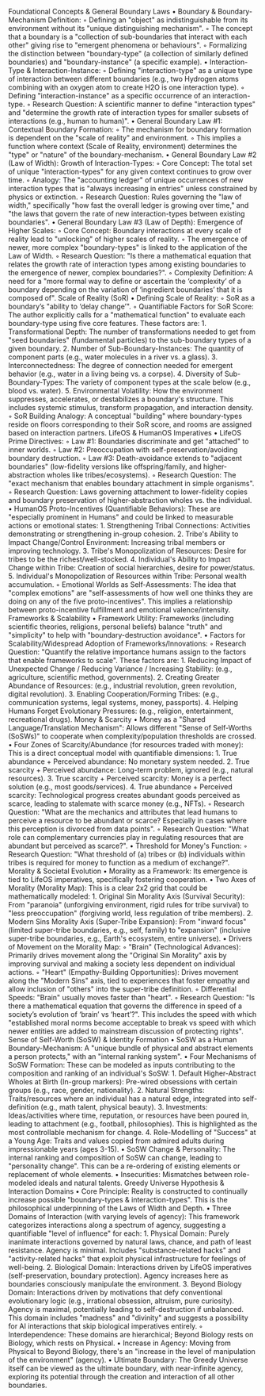 Foundational Concepts & General Boundary Laws
• Boundary & Boundary-Mechanism Definition:
    ◦ Defining an "object" as indistinguishable from its environment without its "unique distinguishing mechanism".
    ◦ The concept that a boundary is a "collection of sub-boundaries that interact with each other" giving rise to "emergent phenomena or behaviours".
    ◦ Formalizing the distinction between "boundary-type" (a collection of similarly defined boundaries) and "boundary-instance" (a specific example).
• Interaction-Type & Interaction-Instance:
    ◦ Defining "interaction-type" as a unique type of interaction between different boundaries (e.g., two Hydrogen atoms combining with an oxygen atom to create H2O is one interaction type).
    ◦ Defining "interaction-instance" as a specific occurrence of an interaction-type.
    ◦ Research Question: A scientific manner to define "interaction types" and "determine the growth rate of interaction types for smaller subsets of interactions (e.g., human to human)".
• General Boundary Law #1: Contextual Boundary Formation:
    ◦ The mechanism for boundary formation is dependent on the "scale of reality" and environment.
    ◦ This implies a function where context (Scale of Reality, environment) determines the "type" or "nature" of the boundary-mechanism.
• General Boundary Law #2 (Law of Width): Growth of Interaction-Types:
    ◦ Core Concept: The total set of unique "interaction-types" for any given context continues to grow over time.
    ◦ Analogy: The "accounting ledger" of unique occurrences of new interaction types that is "always increasing in entries" unless constrained by physics or extinction.
    ◦ Research Question: Rules governing the "law of width," specifically "how fast the overall ledger is growing over time," and "the laws that govern the rate of new interaction-types between existing boundaries".
• General Boundary Law #3 (Law of Depth): Emergence of Higher Scales:
    ◦ Core Concept: Boundary interactions at every scale of reality lead to "unlocking" of higher scales of reality.
    ◦ The emergence of newer, more complex "boundary-types" is linked to the application of the Law of Width.
    ◦ Research Question: "Is there a mathematical equation that relates the growth rate of interaction types among existing boundaries to the emergence of newer, complex boundaries?".
    ◦ Complexity Definition: A need for a "more formal way to define or ascertain the ‘complexity’ of a boundary depending on the variation of ‘ingredient boundaries’ that it is composed of".
Scale of Reality (SoR)
• Defining Scale of Reality:
    ◦ SoR as a boundary’s "ability to ‘delay change’".
    ◦ Quantifiable Factors for SoR Score: The author explicitly calls for a "mathematical function" to evaluate each boundary-type using five core features. These factors are:
        1. Transformational Depth: The number of transformations needed to get from "seed boundaries" (fundamental particles) to the sub-boundary types of a given boundary.
        2. Number of Sub-Boundary-Instances: The quantity of component parts (e.g., water molecules in a river vs. a glass).
        3. Interconnectedness: The degree of connection needed for emergent behavior (e.g., water in a living being vs. a corpse).
        4. Diversity of Sub-Boundary-Types: The variety of component types at the scale below (e.g., blood vs. water).
        5. Environmental Volatility: How the environment suppresses, accelerates, or destabilizes a boundary's structure. This includes systemic stimulus, transform propagation, and interaction density.
    ◦ SoR Building Analogy: A conceptual "building" where boundary-types reside on floors corresponding to their SoR score, and rooms are assigned based on interaction partners.
LifeOS & HumanOS Imperatives
• LifeOS Prime Directives:
    ◦ Law #1: Boundaries discriminate and get "attached" to inner worlds.
    ◦ Law #2: Preoccupation with self-preservation/avoiding boundary destruction.
    ◦ Law #3: Death-avoidance extends to "adjacent boundaries" (low-fidelity versions like offspring/family, and higher-abstraction wholes like tribes/ecosystems).
    ◦ Research Question: The "exact mechanism that enables boundary attachment in simple organisms".
    ◦ Research Question: Laws governing attachment to lower-fidelity copies and boundary preservation of higher-abstraction wholes vs. the individual.
• HumanOS Proto-Incentives (Quantifiable Behaviors): These are "especially prominent in Humans" and could be linked to measurable actions or emotional states:
    1. Strengthening Tribal Connections: Activities demonstrating or strengthening in-group cohesion.
    2. Tribe's Ability to Impact Change/Control Environment: Increasing tribal members or improving technology.
    3. Tribe's Monopolization of Resources: Desire for tribes to be the richest/well-stocked.
    4. Individual's Ability to Impact Change within Tribe: Creation of social hierarchies, desire for power/status.
    5. Individual's Monopolization of Resources within Tribe: Personal wealth accumulation.
    ◦ Emotional Worlds as Self-Assessments: The idea that "complex emotions" are "self-assessments of how well one thinks they are doing on any of the five proto-incentives". This implies a relationship between proto-incentive fulfillment and emotional valence/intensity.
Frameworks & Scalability
• Framework Utility: Frameworks (including scientific theories, religions, personal beliefs) balance "truth" and "simplicity" to help with "boundary-destruction avoidance".
• Factors for Scalability/Widespread Adoption of Frameworks/Innovations:
    ◦ Research Question: "Quantify the relative importance humans assign to the factors that enable frameworks to scale". These factors are:
        1. Reducing Impact of Unexpected Change / Reducing Variance / Increasing Stability: (e.g., agriculture, scientific method, governments).
        2. Creating Greater Abundance of Resources: (e.g., industrial revolution, green revolution, digital revolution).
        3. Enabling Cooperation/Forming Tribes: (e.g., communication systems, legal systems, money, passports).
        4. Helping Humans Forget Evolutionary Pressures: (e.g., religion, entertainment, recreational drugs).
Money & Scarcity
• Money as a "Shared Language/Translation Mechanism": Allows different "Sense of Self-Worths (SoSWs)" to cooperate when complexity/population thresholds are crossed.
• Four Zones of Scarcity/Abundance (for resources traded with money): This is a direct conceptual model with quantifiable dimensions:
    1. True abundance + Perceived abundance: No monetary system needed.
    2. True scarcity + Perceived abundance: Long-term problem, ignored (e.g., natural resources).
    3. True scarcity + Perceived scarcity: Money is a perfect solution (e.g., most goods/services).
    4. True abundance + Perceived scarcity: Technological progress creates abundant goods perceived as scarce, leading to stalemate with scarce money (e.g., NFTs).
    ◦ Research Question: "What are the mechanics and attributes that lead humans to perceive a resource to be abundant or scarce? Especially in cases where this perception is divorced from data points".
    ◦ Research Question: "What role can complementary currencies play in regulating resources that are abundant but perceived as scarce?".
• Threshold for Money's Function:
    ◦ Research Question: "What threshold of (a) tribes or (b) individuals within tribes is required for money to function as a medium of exchange?".
Morality & Societal Evolution
• Morality as a Framework: Its emergence is tied to LifeOS imperatives, specifically fostering cooperation.
• Two Axes of Morality (Morality Map): This is a clear 2x2 grid that could be mathematically modeled:
    1. Original Sin Morality Axis (Survival Security): From "paranoia" (unforgiving environment, rigid rules for tribe survival) to "less preoccupation" (forgiving world, less regulation of tribe members).
    2. Modern Sins Morality Axis (Super-Tribe Expansion): From "inward focus" (limited super-tribe boundaries, e.g., self, family) to "expansion" (inclusive super-tribe boundaries, e.g., Earth's ecosystem, entire universe).
• Drivers of Movement on the Morality Map:
    ◦ "Brain" (Technological Advances): Primarily drives movement along the "Original Sin Morality" axis by improving survival and making a society less dependent on individual actions.
    ◦ "Heart" (Empathy-Building Opportunities): Drives movement along the "Modern Sins" axis, tied to experiences that foster empathy and allow inclusion of "others" into the super-tribe definition.
    ◦ Differential Speeds: "Brain" usually moves faster than "heart".
    ◦ Research Question: "Is there a mathematical equation that governs the difference in speed of a society’s evolution of ‘brain’ vs ‘heart’?". This includes the speed with which "established moral norms become acceptable to break vs speed with which newer entities are added to mainstream discussion of protecting rights".
Sense of Self-Worth (SoSW) & Identity Formation
• SoSW as a Human Boundary-Mechanism: A "unique bundle of physical and abstract elements a person protects," with an "internal ranking system".
• Four Mechanisms of SoSW Formation: These can be modeled as inputs contributing to the composition and ranking of an individual's SoSW:
    1. Default Higher-Abstract Wholes at Birth (In-group markers): Pre-wired obsessions with certain groups (e.g., race, gender, nationality).
    2. Natural Strengths: Traits/resources where an individual has a natural edge, integrated into self-definition (e.g., math talent, physical beauty).
    3. Investments: Ideas/activities where time, reputation, or resources have been poured in, leading to attachment (e.g., football, philosophies). This is highlighted as the most controllable mechanism for change.
    4. Role-Modelling of "Success" at a Young Age: Traits and values copied from admired adults during impressionable years (ages 3-15).
• SoSW Change & Personality: The internal ranking and composition of SoSW can change, leading to "personality change". This can be a re-ordering of existing elements or replacement of whole elements.
• Insecurities: Mismatches between role-modeled ideals and natural talents.
Greedy Universe Hypothesis & Interaction Domains
• Core Principle: Reality is constructed to continually increase possible "boundary-types & interaction-types". This is the philosophical underpinning of the Laws of Width and Depth.
• Three Domains of Interaction (with varying levels of agency): This framework categorizes interactions along a spectrum of agency, suggesting a quantifiable "level of influence" for each:
    1. Physical Domain: Purely inanimate interactions governed by natural laws, chance, and path of least resistance. Agency is minimal. Includes "substance-related hacks" and "activity-related hacks" that exploit physical infrastructure for feelings of well-being.
    2. Biological Domain: Interactions driven by LifeOS imperatives (self-preservation, boundary protection). Agency increases here as boundaries consciously manipulate the environment.
    3. Beyond Biology Domain: Interactions driven by motivations that defy conventional evolutionary logic (e.g., irrational obsession, altruism, pure curiosity). Agency is maximal, potentially leading to self-destruction if unbalanced. This domain includes "madness" and "divinity" and suggests a possibility for AI interactions that skip biological imperatives entirely.
    ◦ Interdependence: These domains are hierarchical; Beyond Biology rests on Biology, which rests on Physical.
• Increase in Agency: Moving from Physical to Beyond Biology, there's an "increase in the level of manipulation of the environment" (agency).
• Ultimate Boundary: The Greedy Universe itself can be viewed as the ultimate boundary, with near-infinite agency, exploring its potential through the creation and interaction of all other boundaries.